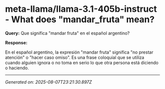 # meta-llama/llama-3.1-405b-instruct - What does "mandar_fruta" mean?

**Query:** Que significa "mandar fruta" en el español argentino?



**Response:**

En el español argentino, la expresión "mandar fruta" significa "no prestar atención" o "hacer caso omiso". Es una frase coloquial que se utiliza cuando alguien ignora o no toma en serio lo que otra persona está diciendo o haciendo.

---
*Generated on: 2025-08-07T23:21:30.897Z*
